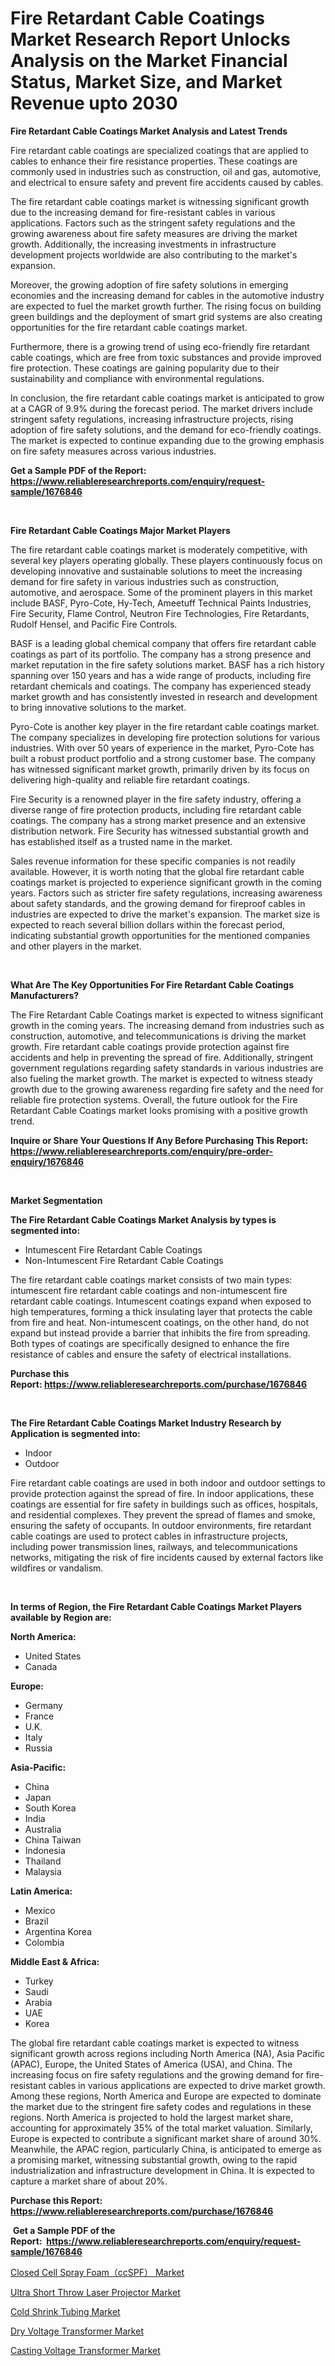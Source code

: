 <p><h1>Fire Retardant Cable Coatings Market Research Report Unlocks Analysis on the Market Financial Status, Market Size, and Market Revenue upto 2030</h1></p><p><strong>Fire Retardant Cable Coatings Market Analysis and Latest Trends</strong></p>
<p><p>Fire retardant cable coatings are specialized coatings that are applied to cables to enhance their fire resistance properties. These coatings are commonly used in industries such as construction, oil and gas, automotive, and electrical to ensure safety and prevent fire accidents caused by cables.</p><p>The fire retardant cable coatings market is witnessing significant growth due to the increasing demand for fire-resistant cables in various applications. Factors such as the stringent safety regulations and the growing awareness about fire safety measures are driving the market growth. Additionally, the increasing investments in infrastructure development projects worldwide are also contributing to the market's expansion.</p><p>Moreover, the growing adoption of fire safety solutions in emerging economies and the increasing demand for cables in the automotive industry are expected to fuel the market growth further. The rising focus on building green buildings and the deployment of smart grid systems are also creating opportunities for the fire retardant cable coatings market.</p><p>Furthermore, there is a growing trend of using eco-friendly fire retardant cable coatings, which are free from toxic substances and provide improved fire protection. These coatings are gaining popularity due to their sustainability and compliance with environmental regulations.</p><p>In conclusion, the fire retardant cable coatings market is anticipated to grow at a CAGR of 9.9% during the forecast period. The market drivers include stringent safety regulations, increasing infrastructure projects, rising adoption of fire safety solutions, and the demand for eco-friendly coatings. The market is expected to continue expanding due to the growing emphasis on fire safety measures across various industries.</p></p>
<p><strong>Get a Sample PDF of the Report:&nbsp; <a href="https://www.reliableresearchreports.com/enquiry/request-sample/1676846">https://www.reliableresearchreports.com/enquiry/request-sample/1676846</a></strong></p>
<p>&nbsp;</p>
<p><strong>Fire Retardant Cable Coatings Major Market Players</strong></p>
<p><p>The fire retardant cable coatings market is moderately competitive, with several key players operating globally. These players continuously focus on developing innovative and sustainable solutions to meet the increasing demand for fire safety in various industries such as construction, automotive, and aerospace. Some of the prominent players in this market include BASF, Pyro-Cote, Hy-Tech, Ameetuff Technical Paints Industries, Fire Security, Flame Control, Neutron Fire Technologies, Fire Retardants, Rudolf Hensel, and Pacific Fire Controls.</p><p>BASF is a leading global chemical company that offers fire retardant cable coatings as part of its portfolio. The company has a strong presence and market reputation in the fire safety solutions market. BASF has a rich history spanning over 150 years and has a wide range of products, including fire retardant chemicals and coatings. The company has experienced steady market growth and has consistently invested in research and development to bring innovative solutions to the market.</p><p>Pyro-Cote is another key player in the fire retardant cable coatings market. The company specializes in developing fire protection solutions for various industries. With over 50 years of experience in the market, Pyro-Cote has built a robust product portfolio and a strong customer base. The company has witnessed significant market growth, primarily driven by its focus on delivering high-quality and reliable fire retardant coatings.</p><p>Fire Security is a renowned player in the fire safety industry, offering a diverse range of fire protection products, including fire retardant cable coatings. The company has a strong market presence and an extensive distribution network. Fire Security has witnessed substantial growth and has established itself as a trusted name in the market.</p><p>Sales revenue information for these specific companies is not readily available. However, it is worth noting that the global fire retardant cable coatings market is projected to experience significant growth in the coming years. Factors such as stricter fire safety regulations, increasing awareness about safety standards, and the growing demand for fireproof cables in industries are expected to drive the market's expansion. The market size is expected to reach several billion dollars within the forecast period, indicating substantial growth opportunities for the mentioned companies and other players in the market.</p></p>
<p>&nbsp;</p>
<p><strong>What Are The Key Opportunities For Fire Retardant Cable Coatings Manufacturers?</strong></p>
<p><p>The Fire Retardant Cable Coatings market is expected to witness significant growth in the coming years. The increasing demand from industries such as construction, automotive, and telecommunications is driving the market growth. Fire retardant cable coatings provide protection against fire accidents and help in preventing the spread of fire. Additionally, stringent government regulations regarding safety standards in various industries are also fueling the market growth. The market is expected to witness steady growth due to the growing awareness regarding fire safety and the need for reliable fire protection systems. Overall, the future outlook for the Fire Retardant Cable Coatings market looks promising with a positive growth trend.</p></p>
<p><strong>Inquire or Share Your Questions If Any Before Purchasing This Report: <a href="https://www.reliableresearchreports.com/enquiry/pre-order-enquiry/1676846">https://www.reliableresearchreports.com/enquiry/pre-order-enquiry/1676846</a></strong></p>
<p>&nbsp;</p>
<p><strong>Market Segmentation</strong></p>
<p><strong>The Fire Retardant Cable Coatings Market Analysis by types is segmented into:</strong></p>
<p><ul><li>Intumescent Fire Retardant Cable Coatings</li><li>Non-Intumescent Fire Retardant Cable Coatings</li></ul></p>
<p><p>The fire retardant cable coatings market consists of two main types: intumescent fire retardant cable coatings and non-intumescent fire retardant cable coatings. Intumescent coatings expand when exposed to high temperatures, forming a thick insulating layer that protects the cable from fire and heat. Non-intumescent coatings, on the other hand, do not expand but instead provide a barrier that inhibits the fire from spreading. Both types of coatings are specifically designed to enhance the fire resistance of cables and ensure the safety of electrical installations.</p></p>
<p><strong>Purchase this Report:&nbsp;<a href="https://www.reliableresearchreports.com/purchase/1676846">https://www.reliableresearchreports.com/purchase/1676846</a></strong></p>
<p>&nbsp;</p>
<p><strong>The Fire Retardant Cable Coatings Market Industry Research by Application is segmented into:</strong></p>
<p><ul><li>Indoor</li><li>Outdoor</li></ul></p>
<p><p>Fire retardant cable coatings are used in both indoor and outdoor settings to provide protection against the spread of fire. In indoor applications, these coatings are essential for fire safety in buildings such as offices, hospitals, and residential complexes. They prevent the spread of flames and smoke, ensuring the safety of occupants. In outdoor environments, fire retardant cable coatings are used to protect cables in infrastructure projects, including power transmission lines, railways, and telecommunications networks, mitigating the risk of fire incidents caused by external factors like wildfires or vandalism.</p></p>
<p>&nbsp;</p>
<p><strong>In terms of Region, the Fire Retardant Cable Coatings Market Players available by Region are:</strong></p>
<p>
    <p> <strong> North America: </strong>
        <ul>
            <li>United States</li>
            <li>Canada</li>
        </ul>
        </p> 
    <p> <strong> Europe: </strong>
        <ul>
            <li>Germany</li>
            <li>France</li>
            <li>U.K.</li>
            <li>Italy</li>
            <li>Russia</li>
        </ul>
        </p> 
    <p> <strong> Asia-Pacific: </strong>
        <ul>
            <li>China</li>
            <li>Japan</li>
            <li>South Korea</li>
            <li>India</li>
            <li>Australia</li>
            <li>China Taiwan</li>
            <li>Indonesia</li>
            <li>Thailand</li>
            <li>Malaysia</li>
        </ul>
        </p> 
    <p> <strong> Latin America: </strong>
        <ul>
            <li>Mexico</li>
            <li>Brazil</li>
            <li>Argentina Korea</li>
            <li>Colombia</li>
        </ul>
        </p> 
    <p> <strong> Middle East & Africa: </strong>
        <ul>
            <li>Turkey</li>
            <li>Saudi</li>
            <li>Arabia</li>
            <li>UAE</li>
            <li>Korea</li>
        </ul>
    </p>
    </p>
<p><p>The global fire retardant cable coatings market is expected to witness significant growth across regions including North America (NA), Asia Pacific (APAC), Europe, the United States of America (USA), and China. The increasing focus on fire safety regulations and the growing demand for fire-resistant cables in various applications are expected to drive market growth. Among these regions, North America and Europe are expected to dominate the market due to the stringent fire safety codes and regulations in these regions. North America is projected to hold the largest market share, accounting for approximately 35% of the total market valuation. Similarly, Europe is expected to contribute a significant market share of around 30%. Meanwhile, the APAC region, particularly China, is anticipated to emerge as a promising market, witnessing substantial growth, owing to the rapid industrialization and infrastructure development in China. It is expected to capture a market share of about 20%.</p></p>
<p><strong>Purchase this Report: <a href="https://www.reliableresearchreports.com/purchase/1676846">https://www.reliableresearchreports.com/purchase/1676846</a></strong></p>
<p>&nbsp;<strong>Get a Sample PDF of the Report:&nbsp;&nbsp;<a href="https://www.reliableresearchreports.com/enquiry/request-sample/1676846">https://www.reliableresearchreports.com/enquiry/request-sample/1676846</a></strong></p>
<p><strong></strong></p>
<p><p><a href="https://github.com/YashRP12/Market-Research-Report-List-1/blob/main/closed-cell-spray-foamccspf-market.md">Closed Cell Spray Foam（ccSPF） Market</a></p><p><a href="https://medium.com/@adellalesch/ultra-short-throw-laser-projector-market-size-growth-forecast-2023-2030-3d8afc22cd64">Ultra Short Throw Laser Projector Market</a></p><p><a href="https://medium.com/@loretamusaj85/cold-shrink-tubing-market-size-growth-forecast-2023-2030-76621f756df2">Cold Shrink Tubing Market</a></p><p><a href="https://www.linkedin.com/pulse/dry-voltage-transformer-market-challenges-opportunities/">Dry Voltage Transformer Market</a></p><p><a href="https://www.linkedin.com/pulse/casting-voltage-transformer-market-size-share-global-analysis/">Casting Voltage Transformer Market</a></p></p>